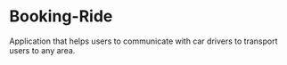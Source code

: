 # Booking-Ride

Application that helps users to communicate with car drivers to transport users to any area.
